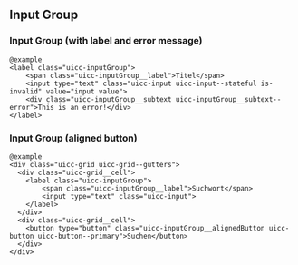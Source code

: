 ## Input Group

### Input Group (with label and error message)
  
    @example
    <label class="uicc-inputGroup">
        <span class="uicc-inputGroup__label">Titel</span>
        <input type="text" class="uicc-input uicc-input--stateful is-invalid" value="input value">
        <div class="uicc-inputGroup__subtext uicc-inputGroup__subtext--error">This is an error!</div>
    </label>


### Input Group (aligned button)
  
    @example
    <div class="uicc-grid uicc-grid--gutters">
      <div class="uicc-grid__cell">
        <label class="uicc-inputGroup">
            <span class="uicc-inputGroup__label">Suchwort</span>
            <input type="text" class="uicc-input">
        </label>
      </div>
      <div class="uicc-grid__cell">
        <button type="button" class="uicc-inputGroup__alignedButton uicc-button uicc-button--primary">Suchen</button>
      </div>
    </div>
